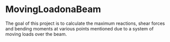 # MovingLoadonaBeam
The goal of this project is to calculate the maximum reactions, shear forces and bending moments at various points mentioned due to a system of moving loads over the beam.
